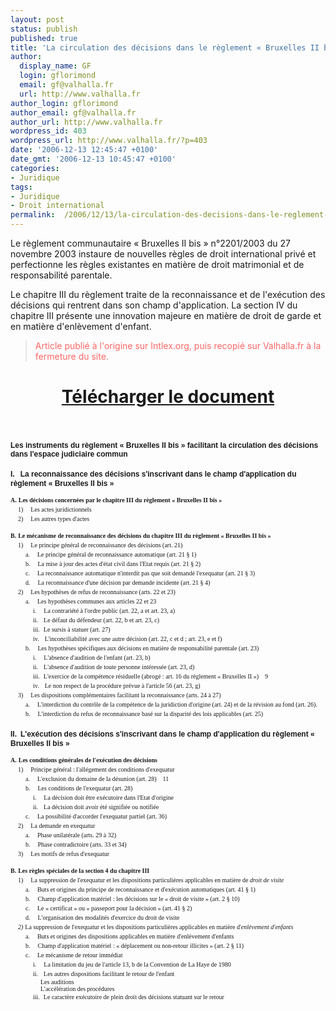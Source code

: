 ```yaml
---
layout: post
status: publish
published: true
title: 'La circulation des décisions dans le règlement « Bruxelles II bis » '
author:
  display_name: GF
  login: gflorimond
  email: gf@valhalla.fr
  url: http://www.valhalla.fr
author_login: gflorimond
author_email: gf@valhalla.fr
author_url: http://www.valhalla.fr
wordpress_id: 403
wordpress_url: http://www.valhalla.fr/?p=403
date: '2006-12-13 12:45:47 +0100'
date_gmt: '2006-12-13 10:45:47 +0100'
categories:
- Juridique
tags:
- Juridique
- Droit international
permalink:  /2006/12/13/la-circulation-des-decisions-dans-le-reglement-bruxelles-ii-bis/
---
```

<p>Le règlement communautaire « Bruxelles II bis » n°2201/2003 du 27 novembre 2003 instaure de nouvelles règles de droit international privé et perfectionne les règles existantes en matière de droit matrimonial et de responsabilité parentale.</p>
<p>Le chapitre III du règlement traite de la reconnaissance et de l'exécution des décisions qui rentrent dans son champ d'application. La section IV du chapitre III présente une innovation majeure en matière de droit de garde et en matière d'enlèvement d'enfant.</p>
<blockquote>
<p style="color:#F66">Article publié à l'origine sur Intlex.org, puis recopié sur Valhalla.fr à la fermeture du site.</p>
</blockquote>
<h1><center><a href="/public/posts/2006-12-13-bruxellesiibis/La_circulation_des_decisions_dans_le_reglement_Bruxelles_II_bis.pdf">Télécharger le document</a></center></h1>
<p>&nbsp;</p>
<p style="margin: 18.0px 0.0px 0.0px 0.0px; font: 12.0px Arial;"><b>Les instruments du règlement « Bruxelles II bis » facilitant la circulation des décisions dans l'espace judiciaire commun<span style="white-space:pre;">	</span></b></p>
<p style="margin: 18.0px 0.0px 0.0px 0.0px; font: 12.0px Arial;"><b>I.</b><span style="font: 12.0px Times New Roman;"><span style="white-space:pre;">	</span></span><b>La reconnaissance des décisions s'inscrivant dans le champ d'application du règlement « Bruxelles II bis »<span style="white-space:pre;">	</span></b></p>
<p style="margin: 12.0px 0.0px 0.0px 0.0px; font: 10.0px Times New Roman;"><b>A.</b><span style="font: 12.0px Times New Roman;"><span style="white-space:pre;">	</span></span><b>Les décisions concernées par le chapitre III du règlement « Bruxelles II bis »<span style="white-space:pre;">	</span></b></p>
<p style="margin: 0.0px 0.0px 0.0px 12.0px; font: 10.0px Times New Roman;">1)<span style="font: 12.0px Times New Roman;"><span style="white-space:pre;">	</span></span>Les actes juridictionnels<span style="white-space:pre;">	</span></p>
<p style="margin: 0.0px 0.0px 0.0px 12.0px; font: 10.0px Times New Roman;">2)<span style="font: 12.0px Times New Roman;"><span style="white-space:pre;">	</span></span>Les autres types d'actes<span style="white-space:pre;">	</span></p>
<p style="margin: 12.0px 0.0px 0.0px 0.0px; font: 10.0px Times New Roman;"><b>B.</b><span style="font: 12.0px Times New Roman;"><span style="white-space:pre;">	</span></span><b>Le mécanisme de reconnaissance des décisions du chapitre III du règlement « Bruxelles II bis »<span style="white-space:pre;">	</span></b></p>
<p style="margin: 0.0px 0.0px 0.0px 12.0px; font: 10.0px Times New Roman;">1)<span style="font: 12.0px Times New Roman;"><span style="white-space:pre;">	</span></span>Le principe général de reconnaissance des décisions (art. 21)<span style="white-space:pre;">	</span></p>
<p style="margin: 0.0px 0.0px 0.0px 24.0px; font: 10.0px Times New Roman;">a.<span style="font: 12.0px Times New Roman;"><span style="white-space:pre;">	</span></span>Le principe général de reconnaissance automatique (art. 21 § 1)<span style="white-space:pre;">	</span></p>
<p style="margin: 0.0px 0.0px 0.0px 24.0px; font: 10.0px Times New Roman;">b.<span style="font: 12.0px Times New Roman;"><span style="white-space:pre;">	</span></span>La mise à jour des actes d'état civil dans l'Etat requis (art. 21 § 2)<span style="white-space:pre;">	</span></p>
<p style="margin: 0.0px 0.0px 0.0px 24.0px; font: 10.0px Times New Roman;">c.<span style="font: 12.0px Times New Roman;"><span style="white-space:pre;">	</span></span>La reconnaissance automatique n'interdit pas que soit demandé l'exequatur (art. 21 § 3)<span style="white-space:pre;">	</span></p>
<p style="margin: 0.0px 0.0px 0.0px 24.0px; font: 10.0px Times New Roman;">d.<span style="font: 12.0px Times New Roman;"><span style="white-space:pre;">	</span></span>La reconnaissance d'une décision par demande incidente (art. 21 § 4)<span style="white-space:pre;">	</span></p>
<p style="margin: 0.0px 0.0px 0.0px 12.0px; font: 10.0px Times New Roman;">2)<span style="font: 12.0px Times New Roman;"><span style="white-space:pre;">	</span></span>Les hypothèses de refus de reconnaissance (arts. 22 et 23)<span style="white-space:pre;">	</span></p>
<p style="margin: 0.0px 0.0px 0.0px 24.0px; font: 10.0px Times New Roman;">a.<span style="font: 12.0px Times New Roman;"><span style="white-space:pre;">	</span></span>Les hypothèses communes aux articles 22 et 23<span style="white-space:pre;">	</span></p>
<p style="margin: 0.0px 0.0px 0.0px 36.0px; font: 10.0px Times New Roman;">i.<span style="font: 12.0px Times New Roman;"><span style="white-space:pre;">	</span></span>La contrariété à l'ordre public (art. 22, a et art. 23, a)<span style="white-space:pre;">	</span></p>
<p style="margin: 0.0px 0.0px 0.0px 36.0px; font: 10.0px Times New Roman;">ii.<span style="font: 12.0px Times New Roman;"><span style="white-space:pre;">	</span></span>Le défaut du défendeur (art. 22, b et art. 23, c)<span style="white-space:pre;">	</span></p>
<p style="margin: 0.0px 0.0px 0.0px 36.0px; font: 10.0px Times New Roman;">iii.<span style="font: 12.0px Times New Roman;"><span style="white-space:pre;">	</span></span>Le sursis à statuer (art. 27)<span style="white-space:pre;">	</span></p>
<p style="margin: 0.0px 0.0px 0.0px 36.0px; font: 10.0px Times New Roman;">iv.<span style="font: 12.0px Times New Roman;"><span style="white-space:pre;">	</span></span>L'inconciliabilité avec une autre décision (art. 22, c et d ; art. 23, e et f)<span style="white-space:pre;">	</span></p>
<p style="margin: 0.0px 0.0px 0.0px 24.0px; font: 10.0px Times New Roman;">b.<span style="font: 12.0px Times New Roman;"><span style="white-space:pre;">	</span></span>Les hypothèses spécifiques aux décisions en matière de responsabilité parentale (art. 23)<span style="white-space:pre;">	</span></p>
<p style="margin: 0.0px 0.0px 0.0px 36.0px; font: 10.0px Times New Roman;">i.<span style="font: 12.0px Times New Roman;"><span style="white-space:pre;">	</span></span>L'absence d'audition de l'enfant (art. 23, b)<span style="white-space:pre;">	</span></p>
<p style="margin: 0.0px 0.0px 0.0px 36.0px; font: 10.0px Times New Roman;">ii.<span style="font: 12.0px Times New Roman;"><span style="white-space:pre;">	</span></span>L'absence d'audition de toute personne intéressée (art. 23, d)<span style="white-space:pre;">	</span></p>
<p style="margin: 0.0px 0.0px 0.0px 36.0px; font: 10.0px Times New Roman;">iii.<span style="font: 12.0px Times New Roman;"><span style="white-space:pre;">	</span></span>L'exercice de la compétence résiduelle (abrogé : art. 16 du règlement « Bruxelles II »)<span style="white-space:pre;">	</span>9</p>
<p style="margin: 0.0px 0.0px 0.0px 36.0px; font: 10.0px Times New Roman;">iv.<span style="font: 12.0px Times New Roman;"><span style="white-space:pre;">	</span></span>Le non respect de la procédure prévue à l'article 56 (art. 23, g)<span style="white-space:pre;">	</span></p>
<p style="margin: 0.0px 0.0px 0.0px 12.0px; font: 10.0px Times New Roman;">3)<span style="font: 12.0px Times New Roman;"><span style="white-space:pre;">	</span></span>Les dispositions complémentaires facilitant la reconnaissance (arts. 24 à 27)<span style="white-space:pre;">	</span></p>
<p style="margin: 0.0px 0.0px 0.0px 24.0px; font: 10.0px Times New Roman;">a.<span style="font: 12.0px Times New Roman;"><span style="white-space:pre;">	</span></span>L'interdiction du contrôle de la compétence de la juridiction d'origine (art. 24) et de la révision au fond (art. 26).<span style="white-space:pre;">	</span></p>
<p style="margin: 0.0px 0.0px 0.0px 24.0px; font: 10.0px Times New Roman;">b.<span style="font: 12.0px Times New Roman;"><span style="white-space:pre;">	</span></span>L'interdiction du refus de reconnaissance basé sur la disparité des lois applicables (art. 25)<span style="white-space:pre;">	</span></p>
<p style="margin: 18.0px 0.0px 0.0px 0.0px; font: 12.0px Arial;"><b>II.</b><span style="font: 12.0px Times New Roman;"><span style="white-space:pre;">	</span></span><b>L'exécution des décisions s'inscrivant dans le champ d'application du règlement « Bruxelles II bis »<span style="white-space:pre;">	</span></b></p>
<p style="margin: 12.0px 0.0px 0.0px 0.0px; font: 10.0px Times New Roman;"><b>A.</b><span style="font: 12.0px Times New Roman;"><span style="white-space:pre;">	</span></span><b>Les conditions générales de l'exécution des décisions<span style="white-space:pre;">	</span></b></p>
<p style="margin: 0.0px 0.0px 0.0px 12.0px; font: 10.0px Times New Roman;">1)<span style="font: 12.0px Times New Roman;"><span style="white-space:pre;">	</span></span>Principe général : l'allégement des conditions d'exequatur<span style="white-space:pre;">	</span></p>
<p style="margin: 0.0px 0.0px 0.0px 24.0px; font: 10.0px Times New Roman;">a.<span style="font: 12.0px Times New Roman;"><span style="white-space:pre;">	</span></span>L'exclusion du domaine de la désunion (art. 28)<span style="white-space:pre;">	</span>11</p>
<p style="margin: 0.0px 0.0px 0.0px 24.0px; font: 10.0px Times New Roman;">b.<span style="font: 12.0px Times New Roman;"><span style="white-space:pre;">	</span></span>Les conditions de l'exequatur (art. 28)<span style="white-space:pre;">	</span></p>
<p style="margin: 0.0px 0.0px 0.0px 36.0px; font: 10.0px Times New Roman;">i.<span style="font: 12.0px Times New Roman;"><span style="white-space:pre;">	</span></span>La décision doit être exécutoire dans l'Etat d'origine<span style="white-space:pre;">	</span></p>
<p style="margin: 0.0px 0.0px 0.0px 36.0px; font: 10.0px Times New Roman;">ii.<span style="font: 12.0px Times New Roman;"><span style="white-space:pre;">	</span></span>La décision doit avoir été signifiée ou notifiée<span style="white-space:pre;">	</span></p>
<p style="margin: 0.0px 0.0px 0.0px 24.0px; font: 10.0px Times New Roman;">c.<span style="font: 12.0px Times New Roman;"><span style="white-space:pre;">	</span></span>La possibilité d'accorder l'exequatur partiel (art. 36)<span style="white-space:pre;">	</span></p>
<p style="margin: 0.0px 0.0px 0.0px 12.0px; font: 10.0px Times New Roman;">2)<span style="font: 12.0px Times New Roman;"><span style="white-space:pre;">	</span></span>La demande en exequatur<span style="white-space:pre;">	</span></p>
<p style="margin: 0.0px 0.0px 0.0px 24.0px; font: 10.0px Times New Roman;">a.<span style="font: 12.0px Times New Roman;"><span style="white-space:pre;">	</span></span>Phase unilatérale (arts. 29 à 32)<span style="white-space:pre;">	</span></p>
<p style="margin: 0.0px 0.0px 0.0px 24.0px; font: 10.0px Times New Roman;">b.<span style="font: 12.0px Times New Roman;"><span style="white-space:pre;">	</span></span>Phase contradictoire (arts. 33 et 34)<span style="white-space:pre;">	</span></p>
<p style="margin: 0.0px 0.0px 0.0px 12.0px; font: 10.0px Times New Roman;">3)<span style="font: 12.0px Times New Roman;"><span style="white-space:pre;">	</span></span>Les motifs de refus d'exequatur<span style="white-space:pre;">	</span></p>
<p style="margin: 12.0px 0.0px 0.0px 0.0px; font: 10.0px Times New Roman;"><b>B.</b><span style="font: 12.0px Times New Roman;"><span style="white-space:pre;">	</span></span><b>Les règles spéciales de la section 4 du chapitre III<span style="white-space:pre;">	</span></b></p>
<p style="margin: 0.0px 0.0px 0.0px 12.0px; font: 10.0px Times New Roman;">1)<span style="font: 12.0px Times New Roman;"><span style="white-space:pre;">	</span></span>La suppression de l'exequatur et les dispositions particulières applicables en matière de <i>droit de visite</i><span style="white-space:pre;">	</span></p>
<p style="margin: 0.0px 0.0px 0.0px 24.0px; font: 10.0px Times New Roman;">a.<span style="font: 12.0px Times New Roman;"><span style="white-space:pre;">	</span></span>Buts et origines du principe de reconnaissance et d'exécution automatiques (art. 41 § 1)<span style="white-space:pre;">	</span></p>
<p style="margin: 0.0px 0.0px 0.0px 24.0px; font: 10.0px Times New Roman;">b.<span style="font: 12.0px Times New Roman;"><span style="white-space:pre;">	</span></span>Champ d'application matériel : les décisions sur le « droit de visite » (art. 2 § 10)<span style="white-space:pre;">	</span></p>
<p style="margin: 0.0px 0.0px 0.0px 24.0px; font: 10.0px Times New Roman;">c.<span style="font: 12.0px Times New Roman;"><span style="white-space:pre;">	</span></span>Le « certificat » ou « passeport pour la décision » (art. 41 § 2)<span style="white-space:pre;">	</span></p>
<p style="margin: 0.0px 0.0px 0.0px 24.0px; font: 10.0px Times New Roman;">d.<span style="font: 12.0px Times New Roman;"><span style="white-space:pre;">	</span></span>L'organisation des modalités d'exercice du droit de visite<span style="white-space:pre;">	</span></p>
<p style="margin: 0.0px 0.0px 0.0px 12.0px; font: 10.0px Times New Roman;"><i>2)</i><span style="font: 12.0px Times New Roman;"><span style="white-space:pre;">	</span></span>La suppression de l'exequatur et les dispositions particulières applicables en matière d'<i>enlèvement d'enfants</i><span style="white-space:pre;">	</span></p>
<p style="margin: 0.0px 0.0px 0.0px 24.0px; font: 10.0px Times New Roman;">a.<span style="font: 12.0px Times New Roman;"><span style="white-space:pre;">	</span></span>Buts et origines des dispositions applicables en matière d'enlèvement d'enfants<span style="white-space:pre;">	</span></p>
<p style="margin: 0.0px 0.0px 0.0px 24.0px; font: 10.0px Times New Roman;">b.<span style="font: 12.0px Times New Roman;"><span style="white-space:pre;">	</span></span>Champ d'application matériel : « déplacement ou non-retour illicites » (art. 2 § 11)<span style="white-space:pre;">	</span></p>
<p style="margin: 0.0px 0.0px 0.0px 24.0px; font: 10.0px Times New Roman;">c.<span style="font: 12.0px Times New Roman;"><span style="white-space:pre;">	</span></span>Le mécanisme de retour immédiat<span style="white-space:pre;">	</span></p>
<p style="margin: 0.0px 0.0px 0.0px 36.0px; font: 10.0px Times New Roman;">i.<span style="font: 12.0px Times New Roman;"><span style="white-space:pre;">	</span></span>La limitation du jeu de l'article 13, b de la Convention de La Haye de 1980<span style="white-space:pre;">	</span></p>
<p style="margin: 0.0px 0.0px 0.0px 36.0px; font: 10.0px Times New Roman;">ii.<span style="font: 12.0px Times New Roman;"><span style="white-space:pre;">	</span></span>Les autres dispositions facilitant le retour de l'enfant<span style="white-space:pre;">	</span></p>
<p style="margin: 0.0px 0.0px 0.0px 48.0px; font: 10.0px Times New Roman;">Les auditions<span style="white-space:pre;">	</span></p>
<p style="margin: 0.0px 0.0px 0.0px 48.0px; font: 10.0px Times New Roman;">L'accélération des procédures<span style="white-space:pre;">	</span></p>
<p style="margin: 0.0px 0.0px 0.0px 36.0px; font: 10.0px Times New Roman;">iii.<span style="font: 12.0px Times New Roman;"><span style="white-space:pre;">	</span></span>Le caractère exécutoire de plein droit des décisions statuant sur le retour<span style="white-space:pre;">	</span></p>
